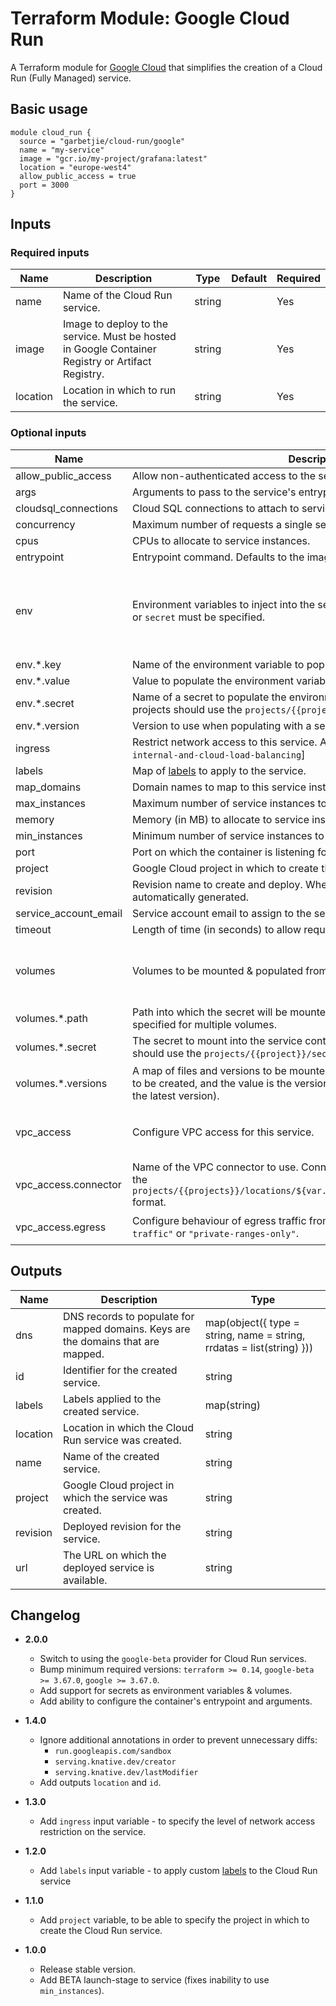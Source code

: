 Terraform Module: Google Cloud Run
==================================

A Terraform module for [Google Cloud](https://cloud.google.com) that simplifies the creation of a Cloud Run (Fully Managed)
service.

## Basic usage

```hcl-terraform
module cloud_run {
  source = "garbetjie/cloud-run/google"
  name = "my-service"
  image = "gcr.io/my-project/grafana:latest"
  location = "europe-west4"
  allow_public_access = true
  port = 3000
}
```

## Inputs

### Required inputs

| Name                  | Description                                                                                                                                                                        | Type                                                                                                           | Default                               | Required |
|-----------------------|------------------------------------------------------------------------------------------------------------------------------------------------------------------------------------|----------------------------------------------------------------------------------------------------------------|---------------------------------------|----------|
| name                  | Name of the Cloud Run service.                                                                                                                                                     | string                                                                                                         |                                       | Yes      |
| image                 | Image to deploy to the service. Must be hosted in Google Container Registry or Artifact Registry.                                                                                  | string                                                                                                         |                                       | Yes      |
| location              | Location in which to run the service.                                                                                                                                              | string                                                                                                         |                                       | Yes      |


### Optional inputs

| Name                  | Description                                                                                                                                                                        | Type                                                                                                           | Default                               | Required |
|-----------------------|------------------------------------------------------------------------------------------------------------------------------------------------------------------------------------|----------------------------------------------------------------------------------------------------------------|---------------------------------------|----------|
| allow_public_access   | Allow non-authenticated access to the service.                                                                                                                                     | bool                                                                                                           | `true`                                | No       |
| args                  | Arguments to pass to the service's entrypoint command.                                                                                                                             | list(string)                                                                                                   | `[]`                                  | No       |
| cloudsql_connections  | Cloud SQL connections to attach to service instances.                                                                                                                              | set(string)                                                                                                    | `[]`                                  | No       |
| concurrency           | Maximum number of requests a single service instance can handle at once.                                                                                                           | number                                                                                                         | `null`                                | No       |
| cpus                  | CPUs to allocate to service instances.                                                                                                                                             | number                                                                                                         | `1`                                   | No       |
| entrypoint            | Entrypoint command. Defaults to the image's ENTRYPOINT if not provided.                                                                                                            | list(string)                                                                                                   | `[]`                                  | No       |
| env                   | Environment variables to inject into the service instance. Exactly one of `value` or `secret` must be specified.                                                                   | set(object({ key = string, value = optional(string), secret = optional(string), version = optional(string) })) | `[]`                                  | No       |
| env.*.key             | Name of the environment variable to populate.                                                                                                                                      | string                                                                                                         |                                       | Yes      |
| env.*.value           | Value to populate the environment variable with.                                                                                                                                   | optional(string)                                                                                               | `null`                                | No       |
| env.*.secret          | Name of a secret to populate the environment variable with. Secrets in other projects should use the `projects/{{project}}/secrets/{{secret}}` format.                             | optional(string)                                                                                               | `null`                                | No       |
| env.*.version         | Version to use when populating with a secret. Defaults to the latest version.                                                                                                      | string                                                                                                         | `"latest"`                            | No       |
| ingress               | Restrict network access to this service. Allowed values: [`all`, `internal`, `internal-and-cloud-load-balancing`]                                                                  | string                                                                                                         | `all`                                 | No       |
| labels                | Map of [labels](https://cloud.google.com/run/docs/configuring/labels) to apply to the service.                                                                                     | map(string)                                                                                                    | `{}`                                  | No       |
| map_domains           | Domain names to map to this service instance.                                                                                                                                      | set(string)                                                                                                    | `[]`                                  | No       |
| max_instances         | Maximum number of service instances to allow to start.                                                                                                                             | number                                                                                                         | `1000`                                | No       |
| memory                | Memory (in MB) to allocate to service instances.                                                                                                                                   | number                                                                                                         | `256`                                 | No       |
| min_instances         | Minimum number of service instances to keep running.                                                                                                                               | number                                                                                                         | `0`                                   | No       |
| port                  | Port on which the container is listening for incoming HTTP requests.                                                                                                               | number                                                                                                         | `8080`                                | No       |
| project               | Google Cloud project in which to create the service.                                                                                                                               | string                                                                                                         | `null`                                | No       |
| revision              | Revision name to create and deploy. When `null`, revision names are automatically generated.                                                                                       | string                                                                                                         | `null`                                | No       |
| service_account_email | Service account email to assign to the service.                                                                                                                                    | string                                                                                                         | `null`                                | No       |
| timeout               | Length of time (in seconds) to allow requests to run for.                                                                                                                          | number                                                                                                         | `60`                                  | No       |
| volumes               | Volumes to be mounted & populated from existing [secrets](https://cloud.google.com/secret-manager).                                                                                | set(object({ path = string, secret = string, versions = optional(map(string)) }))                              | `[]`                                  | No       |
| volumes.*.path        | Path into which the secret will be mounted. The same path cannot be specified for multiple volumes.                                                                                | string                                                                                                         |                                       | Yes      |
| volumes.*.secret      | The secret to mount into the service container. Secrets in other projects should use the `projects/{{project}}/secrets/{{secret}}` format.                                         | string                                                                                                         |                                       | Yes      |
| volumes.*.versions    | A map of files and versions to be mounted into the path. Keys are file names to be created, and the value is the version of the secret to use (`"latest"` for the latest version). | map(string)                                                                                                    | `{ latest = "latest" }`               | No       |
| vpc_access            | Configure VPC access for this service.                                                                                                                                             | object({ connector = optional(string), egress = optional(string) })                                            | `{ connector = null, egress = null }` | No       |
| vpc_access.connector  | Name of the VPC connector to use. Connectors in other projects should use the `projects/{{projects}}/locations/${var.location}/connectors/{{connector}}` format.                   | string                                                                                                         | `null`                                | No       |
| vpc_access.egress     | Configure behaviour of egress traffic from this service. Can be one of `"all-traffic"` or `"private-ranges-only"`.                                                                 | string                                                                                                         | `"private-ranges-only"`               | No       |

## Outputs

| Name     | Description                                                                       | Type                                                                  |
|----------|-----------------------------------------------------------------------------------|-----------------------------------------------------------------------|
| dns      | DNS records to populate for mapped domains. Keys are the domains that are mapped. | map(object({ type = string, name = string, rrdatas = list(string) })) |
| id       | Identifier for the created service.                                               | string                                                                |
| labels   | Labels applied to the created service.                                            | map(string)                                                           |
| location | Location in which the Cloud Run service was created.                              | string                                                                |
| name     | Name of the created service.                                                      | string                                                                |
| project  | Google Cloud project in which the service was created.                            | string                                                                |
| revision | Deployed revision for the service.                                                | string                                                                |
| url      | The URL on which the deployed service is available.                               | string                                                                |

## Changelog

* **2.0.0**
    * Switch to using the `google-beta` provider for Cloud Run services.
    * Bump minimum required versions: `terraform >= 0.14`, `google-beta >= 3.67.0`, `google >= 3.67.0`.
    * Add support for secrets as environment variables & volumes.
    * Add ability to configure the container's entrypoint and arguments.
    
* **1.4.0**
    * Ignore additional annotations in order to prevent unnecessary diffs:
      * `run.googleapis.com/sandbox`
      * `serving.knative.dev/creator`
      * `serving.knative.dev/lastModifier`
    * Add outputs `location` and `id`.

* **1.3.0**
    * Add `ingress` input variable - to specify the level of network access restriction on the service.

* **1.2.0**
    * Add `labels` input variable - to apply custom [labels](https://cloud.google.com/run/docs/configuring/labels) to the Cloud Run service
  
* **1.1.0**
    * Add `project` variable, to be able to specify the project in which to create the Cloud Run service.

* **1.0.0**
    * Release stable version.
    * Add BETA launch-stage to service (fixes inability to use `min_instances`).
